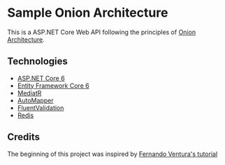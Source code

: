 # Sample Onion Architecture
This is a ASP.NET Core Web API following the principles of [Onion Architecture](https://jeffreypalermo.com/2008/07/the-onion-architecture-part-1/).

## Technologies
* [ASP.NET Core 6](https://docs.microsoft.com/en-us/aspnet/core/introduction-to-aspnet-core?view=aspnetcore-6.0)
* [Entity Framework Core 6](https://docs.microsoft.com/en-us/ef/core/)
* [MediatR](https://github.com/jbogard/MediatR)
* [AutoMapper](https://automapper.org/)
* [FluentValidation](https://fluentvalidation.net/)
* [Redis](https://redis.io/)

## Credits
The beginning of this project was inspired by [Fernando Ventura's tutorial](https://www.youtube.com/watch?v=NbxRLpdbRbE&list=PLOnQtvVd3KITZzHS8Va1UuhNU85qSWNmn)




